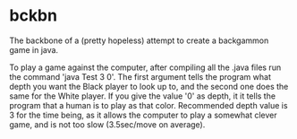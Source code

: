 bckbn
=====
The backbone of a (pretty hopeless) attempt to create a backgammon game in java.

To play a game against the computer, after compiling all the .java files run the
command 'java Test 3 0'. The first argument tells the program what depth you want
the Black player to look up to, and the second one does the same for the White player.
If you give the value '0' as depth, it it tells the program that a human is to 
play as that color. Recommended depth value is 3 for the time being, as it allows the 
computer to play a somewhat clever game, and is not too slow (3.5sec/move on average).



	
	
